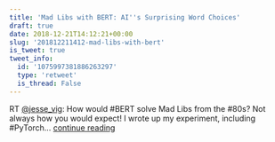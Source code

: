 ```yaml
---
title: 'Mad Libs with BERT: AI''s Surprising Word Choices'
draft: true
date: 2018-12-21T14:12:21+00:00
slug: '201812211412-mad-libs-with-bert'
is_tweet: true
tweet_info:
  id: '1075997381886263297'
  type: 'retweet'
  is_thread: False
---
```




RT [@jesse_vig](https://x.com/jesse_vig): How would #BERT solve Mad Libs from the #80s? Not always how you would expect! I wrote up my experiment, including #PyTorch… [continue reading](https://x.com/sytelus/status/1075997381886263297)
